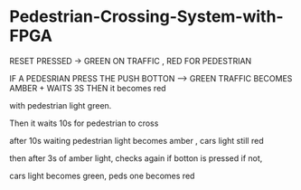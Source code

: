 # Pedestrian-Crossing-System-with-FPGA



RESET PRESSED -> GREEN ON TRAFFIC , RED FOR PEDESTRIAN 

IF A PEDESRIAN PRESS THE PUSH BOTTON --> GREEN TRAFFIC BECOMES AMBER + WAITS 3S THEN it becomes red 

with pedestrian light green.

Then it waits 10s for pedestrian to cross 

after 10s waiting pedestrian light becomes amber , cars light still red 

then after 3s of amber light, checks again if botton is pressed if not,

cars light becomes green, peds one becomes red

